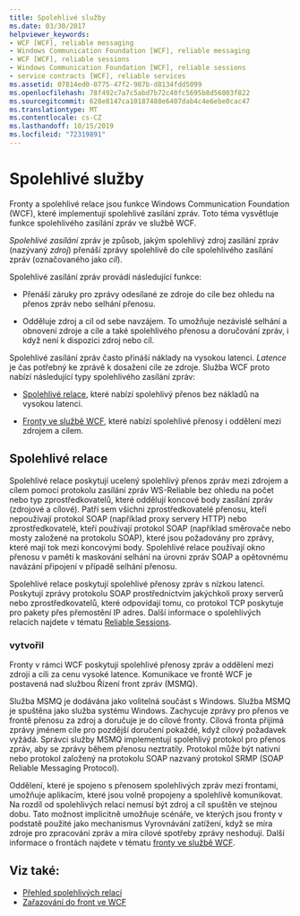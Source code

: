 ```yaml
---
title: Spolehlivé služby
ms.date: 03/30/2017
helpviewer_keywords:
- WCF [WCF], reliable messaging
- Windows Communication Foundation [WCF], reliable messaging
- WCF [WCF], reliable sessions
- Windows Communication Foundation [WCF], reliable sessions
- service contracts [WCF], reliable services
ms.assetid: 07814ed0-0775-47f2-987b-d8134fdd5099
ms.openlocfilehash: 78f492c7a7c5abd7b72c40fc5695b8d56003f822
ms.sourcegitcommit: 628e8147ca10187488e6407dab4c4e6ebe0cac47
ms.translationtype: MT
ms.contentlocale: cs-CZ
ms.lasthandoff: 10/15/2019
ms.locfileid: "72319891"
---
```

# <a name="reliable-services"></a>Spolehlivé služby
Fronty a spolehlivé relace jsou funkce Windows Communication Foundation (WCF), které implementují spolehlivé zasílání zpráv. Toto téma vysvětluje funkce spolehlivého zasílání zpráv ve službě WCF.  
  
 *Spolehlivé zasílání* zpráv je způsob, jakým spolehlivý zdroj zasílání zpráv (nazývaný *zdroj*) přenáší zprávy spolehlivě do cíle spolehlivého zasílání zpráv (označovaného jako *cíl*).  
  
 Spolehlivé zasílání zpráv provádí následující funkce:  
  
- Přenáší záruky pro zprávy odesílané ze zdroje do cíle bez ohledu na přenos zpráv nebo selhání přenosu.  
  
- Odděluje zdroj a cíl od sebe navzájem. To umožňuje nezávislé selhání a obnovení zdroje a cíle a také spolehlivého přenosu a doručování zpráv, i když není k dispozici zdroj nebo cíl.  
  
 Spolehlivé zasílání zpráv často přináší náklady na vysokou latenci. *Latence* je čas potřebný ke zprávě k dosažení cíle ze zdroje. Služba WCF proto nabízí následující typy spolehlivého zasílání zpráv:  
  
- [Spolehlivé relace](./feature-details/reliable-sessions.md), které nabízí spolehlivý přenos bez nákladů na vysokou latenci.  
  
- [Fronty ve službě WCF](./feature-details/queues-in-wcf.md), které nabízí spolehlivé přenosy i oddělení mezi zdrojem a cílem.  
  
## <a name="reliable-sessions"></a>Spolehlivé relace  
 Spolehlivé relace poskytují ucelený spolehlivý přenos zpráv mezi zdrojem a cílem pomocí protokolu zasílání zpráv WS-Reliable bez ohledu na počet nebo typ zprostředkovatelů, které oddělují koncové body zasílání zpráv (zdrojové a cílové). Patří sem všichni zprostředkovatelé přenosu, kteří nepoužívají protokol SOAP (například proxy servery HTTP) nebo zprostředkovatelé, kteří používají protokol SOAP (například směrovače nebo mosty založené na protokolu SOAP), které jsou požadovány pro zprávy, které mají tok mezi koncovými body. Spolehlivé relace používají okno přenosu v paměti k maskování selhání na úrovni zpráv SOAP a opětovnému navázání připojení v případě selhání přenosu.  
  
 Spolehlivé relace poskytují spolehlivé přenosy zpráv s nízkou latencí. Poskytují zprávy protokolu SOAP prostřednictvím jakýchkoli proxy serverů nebo zprostředkovatelů, které odpovídají tomu, co protokol TCP poskytuje pro pakety přes přemostění IP adres. Další informace o spolehlivých relacích najdete v tématu [Reliable Sessions](./feature-details/reliable-sessions.md).  
  
### <a name="queues"></a>vytvořil  
 Fronty v rámci WCF poskytují spolehlivé přenosy zpráv a oddělení mezi zdroji a cíli za cenu vysoké latence. Komunikace ve frontě WCF je postavená nad službou Řízení front zpráv (MSMQ).  
  
 Služba MSMQ je dodávána jako volitelná součást s Windows. Služba MSMQ je spuštěna jako služba systému Windows. Zachycuje zprávy pro přenos ve frontě přenosu za zdroj a doručuje je do cílové fronty. Cílová fronta přijímá zprávy jménem cíle pro pozdější doručení pokaždé, když cílový požadavek vyžádá. Správci služby MSMQ implementují spolehlivý protokol pro přenos zpráv, aby se zprávy během přenosu neztratily. Protokol může být nativní nebo protokol založený na protokolu SOAP nazvaný protokol SRMP (SOAP Reliable Messaging Protocol).  
  
 Oddělení, které je spojeno s přenosem spolehlivých zpráv mezi frontami, umožňuje aplikacím, které jsou volně propojeny a spolehlivě komunikovat. Na rozdíl od spolehlivých relací nemusí být zdroj a cíl spuštěn ve stejnou dobu. Tato možnost implicitně umožňuje scénáře, ve kterých jsou fronty v podstatě použité jako mechanismus Vyrovnávání zatížení, když se míra zdroje pro zpracování zpráv a míra cílové spotřeby zprávy neshodují. Další informace o frontách najdete v tématu [fronty ve službě WCF](./feature-details/queues-in-wcf.md).  
  
## <a name="see-also"></a>Viz také:

- [Přehled spolehlivých relací](./feature-details/reliable-sessions-overview.md)
- [Zařazování do front ve WCF](./feature-details/queuing-in-wcf.md)

